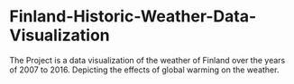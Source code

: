 # Finland-Historic-Weather-Data-Visualization
The Project is a data visualization of the weather of Finland over the years of 2007 to 2016. Depicting the effects of global warming on the weather.
